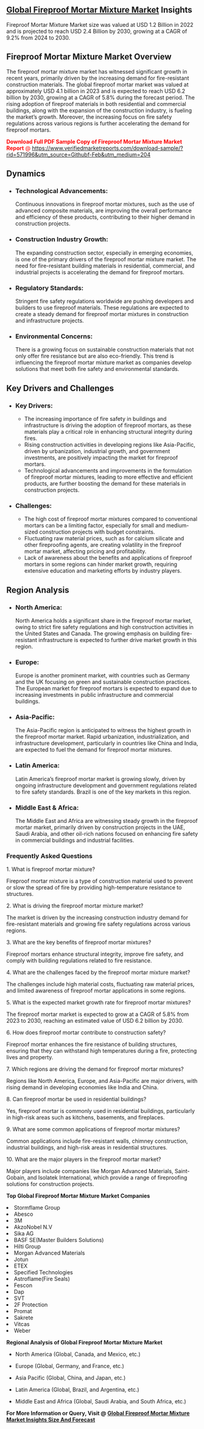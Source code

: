 <h2><a href="https://www.verifiedmarketreports.com/download-sample/?rid=571996&amp;utm_source=Githubf&amp;utm_medium=204" target="_blank">Global Fireproof Mortar Mixture Market</a> Insights</h2><p>Fireproof Mortar Mixture Market size was valued at USD 1.2 Billion in 2022 and is projected to reach USD 2.4 Billion by 2030, growing at a CAGR of 9.2% from 2024 to 2030.</p><p> <h2>Fireproof Mortar Mixture Market Overview</h2> <p>The fireproof mortar mixture market has witnessed significant growth in recent years, primarily driven by the increasing demand for fire-resistant construction materials. The global fireproof mortar market was valued at approximately USD 4.1 billion in 2023 and is expected to reach USD 6.2 billion by 2030, growing at a CAGR of 5.8% during the forecast period. The rising adoption of fireproof materials in both residential and commercial buildings, along with the expansion of the construction industry, is fueling the market’s growth. Moreover, the increasing focus on fire safety regulations across various regions is further accelerating the demand for fireproof mortars. <p><p><span class=""><span style="color: #ff0000;"><strong>Download Full PDF Sample Copy of Fireproof Mortar Mixture Market Report</strong> @ </span><a href="https://www.verifiedmarketreports.com/download-sample/?rid=571996&amp;utm_source=Githubf-Feb&amp;utm_medium=204" target="_blank">https://www.verifiedmarketreports.com/download-sample/?rid=571996&amp;utm_source=Githubf-Feb&amp;utm_medium=204</a></span></p></p> <h2>Dynamics</h2> <ul> <li><h3>Technological Advancements:</h3>Continuous innovations in fireproof mortar mixtures, such as the use of advanced composite materials, are improving the overall performance and efficiency of these products, contributing to their higher demand in construction projects.</li> <li><h3>Construction Industry Growth:</h3>The expanding construction sector, especially in emerging economies, is one of the primary drivers of the fireproof mortar mixture market. The need for fire-resistant building materials in residential, commercial, and industrial projects is accelerating the demand for fireproof mortars.</li> <li><h3>Regulatory Standards:</h3>Stringent fire safety regulations worldwide are pushing developers and builders to use fireproof materials. These regulations are expected to create a steady demand for fireproof mortar mixtures in construction and infrastructure projects.</li> <li><h3>Environmental Concerns:</h3>There is a growing focus on sustainable construction materials that not only offer fire resistance but are also eco-friendly. This trend is influencing the fireproof mortar mixture market as companies develop solutions that meet both fire safety and environmental standards.</li> </ul> <h2>Key Drivers and Challenges</h2> <ul> <li><h3>Key Drivers:</h3> <ul> <li>The increasing importance of fire safety in buildings and infrastructure is driving the adoption of fireproof mortars, as these materials play a critical role in enhancing structural integrity during fires.</li> <li>Rising construction activities in developing regions like Asia-Pacific, driven by urbanization, industrial growth, and government investments, are positively impacting the market for fireproof mortars.</li> <li>Technological advancements and improvements in the formulation of fireproof mortar mixtures, leading to more effective and efficient products, are further boosting the demand for these materials in construction projects.</li> </ul> </li> <li><h3>Challenges:</h3> <ul> <li>The high cost of fireproof mortar mixtures compared to conventional mortars can be a limiting factor, especially for small and medium-sized construction projects with budget constraints.</li> <li>Fluctuating raw material prices, such as for calcium silicate and other fireproofing agents, are creating volatility in the fireproof mortar market, affecting pricing and profitability.</li> <li>Lack of awareness about the benefits and applications of fireproof mortars in some regions can hinder market growth, requiring extensive education and marketing efforts by industry players.</li> </ul> </li> </ul> <h2>Region Analysis</h2> <ul> <li><h3>North America:</h3> North America holds a significant share in the fireproof mortar market, owing to strict fire safety regulations and high construction activities in the United States and Canada. The growing emphasis on building fire-resistant infrastructure is expected to further drive market growth in this region.</li> <li><h3>Europe:</h3> Europe is another prominent market, with countries such as Germany and the UK focusing on green and sustainable construction practices. The European market for fireproof mortars is expected to expand due to increasing investments in public infrastructure and commercial buildings.</li> <li><h3>Asia-Pacific:</h3> The Asia-Pacific region is anticipated to witness the highest growth in the fireproof mortar market. Rapid urbanization, industrialization, and infrastructure development, particularly in countries like China and India, are expected to fuel the demand for fireproof mortar mixtures.</li> <li><h3>Latin America:</h3> Latin America’s fireproof mortar market is growing slowly, driven by ongoing infrastructure development and government regulations related to fire safety standards. Brazil is one of the key markets in this region.</li> <li><h3>Middle East & Africa:</h3> The Middle East and Africa are witnessing steady growth in the fireproof mortar market, primarily driven by construction projects in the UAE, Saudi Arabia, and other oil-rich nations focused on enhancing fire safety in commercial buildings and industrial facilities.</li> </ul> <h3>Frequently Asked Questions</h3> <p>1. What is fireproof mortar mixture?</p> <p>Fireproof mortar mixture is a type of construction material used to prevent or slow the spread of fire by providing high-temperature resistance to structures.</p> <p>2. What is driving the fireproof mortar mixture market?</p> <p>The market is driven by the increasing construction industry demand for fire-resistant materials and growing fire safety regulations across various regions.</p> <p>3. What are the key benefits of fireproof mortar mixtures?</p> <p>Fireproof mortars enhance structural integrity, improve fire safety, and comply with building regulations related to fire resistance.</p> <p>4. What are the challenges faced by the fireproof mortar mixture market?</p> <p>The challenges include high material costs, fluctuating raw material prices, and limited awareness of fireproof mortar applications in some regions.</p> <p>5. What is the expected market growth rate for fireproof mortar mixtures?</p> <p>The fireproof mortar market is expected to grow at a CAGR of 5.8% from 2023 to 2030, reaching an estimated value of USD 6.2 billion by 2030.</p> <p>6. How does fireproof mortar contribute to construction safety?</p> <p>Fireproof mortar enhances the fire resistance of building structures, ensuring that they can withstand high temperatures during a fire, protecting lives and property.</p> <p>7. Which regions are driving the demand for fireproof mortar mixtures?</p> <p>Regions like North America, Europe, and Asia-Pacific are major drivers, with rising demand in developing economies like India and China.</p> <p>8. Can fireproof mortar be used in residential buildings?</p> <p>Yes, fireproof mortar is commonly used in residential buildings, particularly in high-risk areas such as kitchens, basements, and fireplaces.</p> <p>9. What are some common applications of fireproof mortar mixtures?</p> <p>Common applications include fire-resistant walls, chimney construction, industrial buildings, and high-risk areas in residential structures.</p> <p>10. What are the major players in the fireproof mortar market?</p> <p>Major players include companies like Morgan Advanced Materials, Saint-Gobain, and Isolatek International, which provide a range of fireproofing solutions for construction projects.</p> </p><p><strong>Top Global Fireproof Mortar Mixture Market Companies</strong></p><div data-test-id=""><p><li>Stormflame Group</li><li> Abesco</li><li> 3M</li><li> AkzoNobel N.V</li><li> Sika AG</li><li> BASF SE(Master Builders Solutions)</li><li> Hilti Group</li><li> Morgan Advanced Materials</li><li> Jotun</li><li> ETEX</li><li> Specified Technologies</li><li> Astroflame(Fire Seals)</li><li> Fescon</li><li> Dap</li><li> SVT</li><li> 2F Protection</li><li> Promat</li><li> Sakrete</li><li> Vitcas</li><li> Weber</li></p><div><strong>Regional Analysis of&nbsp;Global Fireproof Mortar Mixture Market</strong></div><ul><li dir="ltr"><p dir="ltr">North America&nbsp;(Global, Canada, and Mexico, etc.)</p></li><li dir="ltr"><p dir="ltr">Europe (Global, Germany, and France, etc.)</p></li><li dir="ltr"><p dir="ltr">Asia Pacific&nbsp;(Global, China, and Japan, etc.)</p></li><li dir="ltr"><p dir="ltr">Latin America&nbsp;(Global, Brazil, and Argentina, etc.)</p></li><li dir="ltr">Middle East and Africa&nbsp;(Global, Saudi Arabia, and South Africa, etc.)</li></ul><p><strong>For More Information or Query, Visit @&nbsp;</strong><strong><a href="https://www.verifiedmarketreports.com/product/fireproof-mortar-mixture-market/?utm_source=Githubf&amp;utm_medium=204" target="_blank">Global Fireproof Mortar Mixture Market Insights Size And Forecast</a></strong></p></div>
